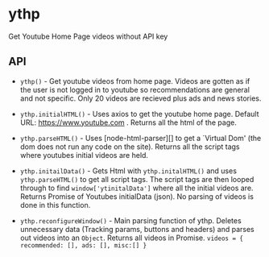 # ythp
Get Youtube Home Page videos without API key

## API

* `ythp()` - Get youtube videos from home page. Videos are gotten as if the user is not logged in to youtube so recommendations are general and not specific. 
Only 20 videos are recieved plus ads and news stories.

* `ythp.initialHTML()` - Uses axios to get the youtube home page. Default URL: https://www.youtube.com . Returns all the html of the page.

* `ythp.parseHTML()` - Uses [node-html-parser][] to get a `Virtual Dom' (the dom does not run any code on the site). Returns all the script tags where youtubes initial videos are held.

* `ythp.initailData()` - Gets Html with `ythp.initalHTML()` and uses `ythp.parseHTML()` to get all script tags. The script tags are then looped through to find `window['ytinitalData']`
where all the initial videos are. Returns Promise of Youtubes initialData (json). No parsing of videos is done in this function.

* `ythp.reconfigureWindow()` - Main parsing function of ythp. Deletes unnecessary data (Tracking params, buttons and headers) and parses out videos into an `Object`. 
Returns all videos in Promise.
`videos = {
  recommended: [],
  ads: [],
  misc:[]
}`

